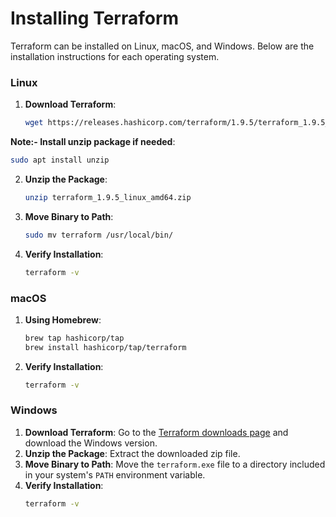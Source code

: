 # Installing Terraform

Terraform can be installed on Linux, macOS, and Windows. Below are the installation instructions for each operating system.

### Linux

1. **Download Terraform**:
   ```bash
   wget https://releases.hashicorp.com/terraform/1.9.5/terraform_1.9.5_linux_amd64.zip
   ```

  **Note:- Install unzip package if needed**:
   ```bash
   sudo apt install unzip
   ``` 

2. **Unzip the Package**:
   ```bash
   unzip terraform_1.9.5_linux_amd64.zip
   ```

3. **Move Binary to Path**:
   ```bash
   sudo mv terraform /usr/local/bin/
   ```

4. **Verify Installation**:
   ```bash
   terraform -v
   ```

### macOS

1. **Using Homebrew**:
   ```bash
   brew tap hashicorp/tap
   brew install hashicorp/tap/terraform
   ```

2. **Verify Installation**:
   ```bash
   terraform -v
   ```

### Windows

1. **Download Terraform**: Go to the [Terraform downloads page](https://www.terraform.io/downloads.html) and download the Windows version.
2. **Unzip the Package**: Extract the downloaded zip file.
3. **Move Binary to Path**: Move the `terraform.exe` file to a directory included in your system's `PATH` environment variable.
4. **Verify Installation**:
   ```bash
   terraform -v
   ```

